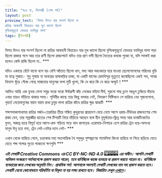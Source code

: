 ```yaml
---
title: "স্ব১৪ বা, দিনপঞ্জী (শেষ পর্ব)"
layout: post
preview_text: 'বিগত দিনও যার সংসর্গ ছিলো না
রাত্রির আবাহনী বিহারেও যার মুখ কালো ছিলো
বৃশ্চিকমুহূর্তে বোধহয় বনবিধুর মালা'
tags: [দিনপঞ্জী]
---
```



বিগত দিনও যার সংসর্গ ছিলো না
রাত্রির আবাহনী বিহারেও যার মুখ কালো ছিলো
বৃশ্চিকমুহূর্তে বোধহয় বনবিধুর মালা
পড়া ছিলো রাজার গলে
আর তার রাণী ছিলো রাজ্যপাটে
যদিও তার প্রাণ বন্দী ছিলো দৈত্যের কবজে
পুজো বা, বলি সমস্তই করা হলেও
কেউ রাজি ছিলো না..
	***
&nbsp;
&nbsp;
&nbsp;

যদিও একান্তে হেঁটে যাবো বলে
বড় বেশি আঁতাত ছিলো ধান, মদ্য আর অহংকারে
মরে যাওয়া ছেলেপেলেদের পরিধেয়
বুড়ি মা যত্নে শুকায়। শুধু শুকায় না 
অনন্তের হ্যান্ডঘড়ির চাকা, যা একটি
ঘাসের রোদবিন্দুর মৃত্যুতে জন্মেছিলো
একই পথ, পাথর বিন্যাস খুঁড়ে
গেঁজে গেছে মান্ধাতার মানুষের ফলা
মুঠি খুলো, কি যে ঝরে
কি যে ঝরে অস্ফুট !
	***
&nbsp;
&nbsp;
&nbsp;

আমিও আছি এক ডুবন্ত ফেনা
সমুদ্র ভরো ভরো
ঈর্ষারূপী কাঁচ লেজের মহিমা
দীর্ঘ, পুরনো গাছ চুলে আঙুল
ঢুকিয়ে দাঁড়ায়
এবার তারও দাঁড়িয়ে থাকার
সময়।
পৃথিবীর কাছে তার কিছু বলবার নেই, নিদারুণ
মিষ্টিবচন সে হারিয়ে নেয়
সৃজনসোনা, গৃহার্ত মেয়েমানুষের
বয়াম বয়াম রাখা চুমুর লালা
রাত্রির কাঁধে রাত্রির ক্ষুদ্র ঝাণ্ডাটি
‌	***
&nbsp;
&nbsp;
&nbsp;

শব্দশলাকাপাখাময় রাত্রির গর্জন-তেরাত্রির তীরে শঙ্কিত কুহুরবের প্রান্তদেশ বেয়ে নেমে আসে ধরায়-টিউডর রাজবংশের শেষ রাজা যেন, তার সম্রাজ্ঞীর হাতের শেষ টিপয়টি নিয়ে দাঁড়িয়ে আছেন ব্যস্ত হীন মুমূর্ষতায়-ক্লিন্ন সময় আর ডাকটিকেটের বুনন, অজস্র হারে বিমূর্ত হয়ে আসে-রক্ত গড়িয়ে পড়ে থান কাপড়ের এরোমায়-নিশাচর এসে রাত্রির ট্রেন ধরে-অসংখ্য মানুষ উবু হয়ে বসা, ট্রেন লেট-বেটার দ্যান লেট-
	***
&nbsp;
&nbsp;
&nbsp;

এখান থেকে হারিয়ে গেলে,
চক্রাকার মহা অতলান্তিক থৈ সমুদ্দুর
পুষ্পঘ্রাণের শ্যামলিমা
কিংবা হারিয়ে না গিয়ে
ছড়িয়ে যেতে যেতে শব্দ
শব্দের সুতো পাকানো ক্ষণগুলি
    ***
&nbsp;
&nbsp;
&nbsp;
&nbsp;
&nbsp;




**_এই লেখাটি  Creative Commons এর CC BY-NC-ND 4.0 ![CCBY4](/assets/images/ccbyncnd.png)  এর অধীন। আপনি লেখাটি অবিকল সংস্করণে শর্তসাপেক্ষে  প্রকাশ করতে পারেন,_**
**_তবে বাণিজ্যিক কাজে ব্যবহার বা প্রকাশ করতে পারেন না। বাণিজ্যিক ব্যবহারের জন্য লেখকের অনুমতি নিন।_**
**_প্রাথমিক শর্ত:  আপনাকে অবশ্যই লেখাটি লেখকের নাম সহ প্রকাশ করতে হবে। লেখাটি যেনো কোনোভাবে পরিবর্তিত বা বিকৃত না  হয় লক্ষ্য রাখতে হবে।_**
**_বিস্তারিত দেখুন [এখানে](https://creativecommons.org/licenses/by-nc-nd/4.0/)।_**
